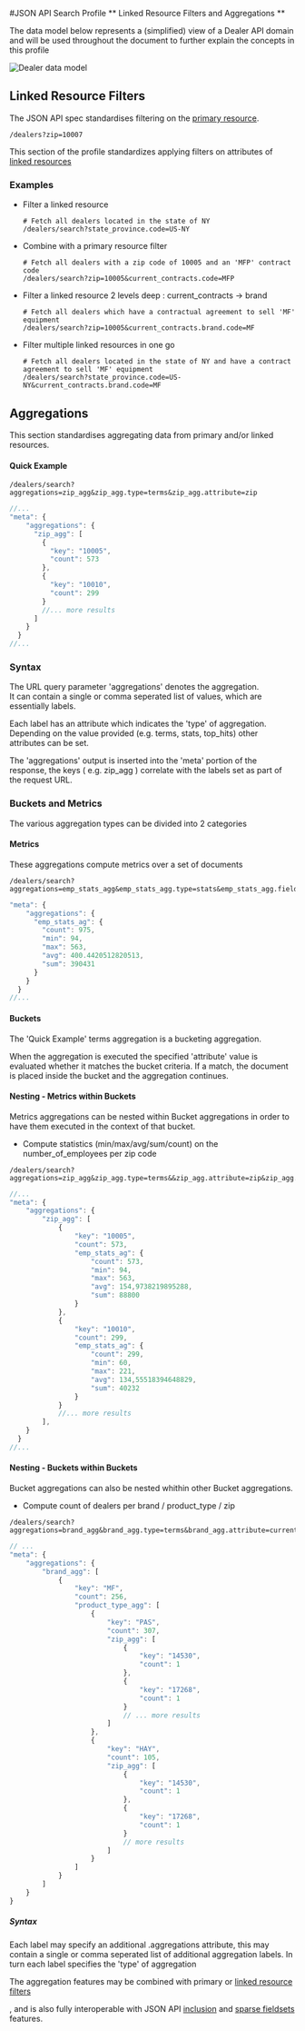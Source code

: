 #JSON API Search Profile
** Linked Resource Filters and Aggregations **

The data model below represents a (simplified) view of a Dealer API domain and will be used throughout the document to further explain the concepts in this profile

![Dealer data model](https://raw.githubusercontent.com/agco-adm/json-api-search-profile/master/public/search-example-dealer-api.png)

## Linked Resource Filters
The JSON API spec standardises filtering on the [primary resource](http://jsonapi.org/format/#fetching-filtering). 
``` 
/dealers?zip=10007 
```
This section of the profile standardizes applying filters on attributes of [linked resources](http://jsonapi.org/format/#document-structure-resource-relationships)

### Examples

- Filter a linked resource   
  ```
  # Fetch all dealers located in the state of NY  
  /dealers/search?state_province.code=US-NY
  ```

- Combine with a primary resource filter   
  ```
  # Fetch all dealers with a zip code of 10005 and an 'MFP' contract code
  /dealers/search?zip=10005&current_contracts.code=MFP
  ```
  
- Filter a linked resource 2 levels deep : current_contracts -> brand  
  ``` 
  # Fetch all dealers which have a contractual agreement to sell 'MF'   equipment  
  /dealers/search?zip=10005&current_contracts.brand.code=MF
  ```
  
- Filter multiple linked resources in one go  
  ```
  # Fetch all dealers located in the state of NY and have a contract agreement to sell 'MF' equipment  
  /dealers/search?state_province.code=US-NY&current_contracts.brand.code=MF
  ```
  

## Aggregations
This section standardises aggregating data from primary and/or linked resources. 
#### Quick Example
```
/dealers/search?aggregations=zip_agg&zip_agg.type=terms&zip_agg.attribute=zip
```
```javascript
//...
"meta": {
    "aggregations": {
      "zip_agg": [
        {
          "key": "10005",
          "count": 573
        },
        {
          "key": "10010",
          "count": 299
        }
        //... more results
      ]
    }
  }
//... 
```
### Syntax
The URL query parameter 'aggregations' denotes the aggregation.  
It can contain a single or comma seperated list of values, which are essentially labels. 

Each label has an attribute which indicates the 'type' of aggregation. Depending on the value provided (e.g. terms, stats, top_hits) other attributes can be set.

The 'aggregations' output is inserted into the 'meta' portion of the response, the keys ( e.g. zip_agg ) correlate with the labels set as part of the request URL.

### Buckets and Metrics
The various aggregation types can be divided into 2 categories
#### Metrics
These aggregations compute metrics over a set of documents

```
/dealers/search?aggregations=emp_stats_agg&emp_stats_agg.type=stats&emp_stats_agg.field=links.dealer_misc.number_of_employees
```
```javascript
"meta": {
    "aggregations": {
      "emp_stats_ag": {
        "count": 975,
        "min": 94,
        "max": 563,
        "avg": 400.4420512820513,
        "sum": 390431
      }
    }
  }
//...
```

#### Buckets
The 'Quick Example' terms aggregation is a bucketing aggregation.  

When the aggregation is executed the specified 'attribute' value is evaluated whether it matches the bucket criteria. If a match, the document is placed inside the bucket and the aggregation continues. 

#### Nesting - Metrics within Buckets
Metrics aggregations can be nested within Bucket aggregations in order to have them executed in the context of that bucket. 

- Compute statistics (min/max/avg/sum/count) on the number_of_employees per zip code
```
/dealers/search?aggregations=zip_agg&zip_agg.type=terms&&zip_agg.attribute=zip&zip_agg.aggregations=emp_stats_agg&emp_stats_agg.type=stats&emp_stats_agg.attribute=links.dealer_misc.number_of_employees
```
```javascript
//...
"meta": {
    "aggregations": {
        "zip_agg": [
            {
                "key": "10005",
                "count": 573,
                "emp_stats_ag": {
                    "count": 573,
                    "min": 94,
                    "max": 563,
                    "avg": 154,9738219895288,
                    "sum": 88800
                }
            },
            {
                "key": "10010",
                "count": 299,
                "emp_stats_ag": {
                    "count": 299,
                    "min": 60,
                    "max": 221,
                    "avg": 134,55518394648829,
                    "sum": 40232
                }
            }
            //... more results
        ],
    }
  }
//...
```
#### Nesting - Buckets within Buckets
Bucket aggregations can also be nested whithin other Bucket aggregations.

- Compute count of dealers per brand / product_type / zip
```
/dealers/search?aggregations=brand_agg&brand_agg.type=terms&brand_agg.attribute=current_contracts.brand.code&brand_agg.aggregations=product_type_agg&product_type_agg.type=terms&product_type_agg.attribute=current_contracts.product_type.code&product_type_agg.aggregations=zip_agg&zip_agg.type=terms&zip_agg.attribute=zip
```
```javascript  
// ...
"meta": {
    "aggregations": {
        "brand_agg": [
            {
                "key": "MF",
                "count": 256,
                "product_type_agg": [
                    {
                        "key": "PAS",
                        "count": 307,
                        "zip_agg": [
                            {
                                "key": "14530",
                                "count": 1
                            },
                            {
                                "key": "17268",
                                "count": 1
                            }
                            // ... more results
                        ]
                    },
                    {
                        "key": "HAY",
                        "count": 105,
                        "zip_agg": [
                            {
                                "key": "14530",
                                "count": 1
                            },
                            {
                                "key": "17268",
                                "count": 1
                            }
                            // more results
                        ]
                    }
                ]
            }
        ]
    }
}
```

##### Syntax
Each label may specify an additional .aggregations attribute, this may contain a single or comma seperated list of additional aggregation labels. In turn each label specifies the 'type' of aggregation   

The aggregation features may be combined with primary or [linked resource filters](#linked-resource-filters)


, and is also fully interoperable with JSON API  [inclusion](http://jsonapi.org/format/#fetching-includes) and  [sparse fieldsets](http://jsonapi.org/format/#fetching-sparse-fieldsets) features. 
                    

